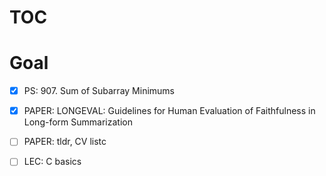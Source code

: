 # TOC


# Goal

- [x] PS: 907. Sum of Subarray Minimums
- [x] PAPER: LONGEVAL: Guidelines for Human Evaluation of Faithfulness in Long-form Summarization	
- [ ] PAPER: tldr, CV listc
- [ ] LEC: C basics


